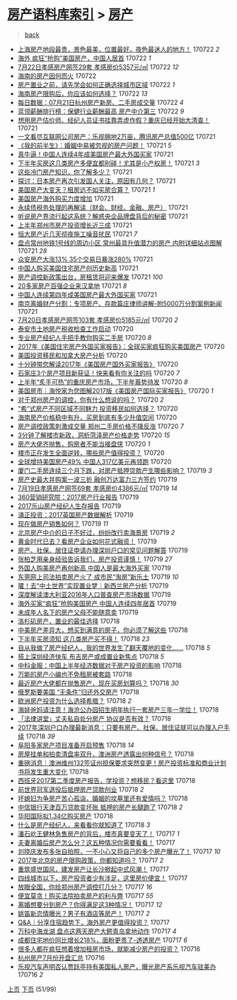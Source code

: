 [房产语料库索引](../../README.md)  > [房产](房产.md)
====
> [back](../README.md)

- [上海房产地段最贵，景色最美，位置最好，夜色最迷人的地方！](http://jkwz.applinzi.com/ittc/6993264970765435920.html#%E4%B8%8A%E6%B5%B7%E6%88%BF%E4%BA%A7%E5%9C%B0%E6%AE%B5%E6%9C%80%E8%B4%B5%EF%BC%8C%E6%99%AF%E8%89%B2%E6%9C%80%E7%BE%8E%EF%BC%8C%E4%BD%8D%E7%BD%AE%E6%9C%80%E5%A5%BD%EF%BC%8C%E5%A4%9C%E8%89%B2%E6%9C%80%E8%BF%B7%E4%BA%BA%E7%9A%84%E5%9C%B0%E6%96%B9%EF%BC%81) 170722 *2* 
- [海外 疯狂“抢购”美国房产，中国人居首](http://jkwz.applinzi.com/ittc/6993253953574536208.html#%E6%B5%B7%E5%A4%96+%E7%96%AF%E7%8B%82%E2%80%9C%E6%8A%A2%E8%B4%AD%E2%80%9D%E7%BE%8E%E5%9B%BD%E6%88%BF%E4%BA%A7%EF%BC%8C%E4%B8%AD%E5%9B%BD%E4%BA%BA%E5%B1%85%E9%A6%96) 170722 *1* 
- [7月22日孝感房产网签29套 孝感房价5357元/㎡](http://jkwz.applinzi.com/ittc/6993210142571906064.html#7%E6%9C%8822%E6%97%A5%E5%AD%9D%E6%84%9F%E6%88%BF%E4%BA%A7%E7%BD%91%E7%AD%BE29%E5%A5%97+%E5%AD%9D%E6%84%9F%E6%88%BF%E4%BB%B75357%E5%85%83%2F%E3%8E%A1) 170722 *12* 
- [海南的房产因何而火](http://jkwz.applinzi.com/ittc/6993181271688479760.html#%E6%B5%B7%E5%8D%97%E7%9A%84%E6%88%BF%E4%BA%A7%E5%9B%A0%E4%BD%95%E8%80%8C%E7%81%AB) 170722  
- [房产置业之前，请先学会如何正确选择城市区域](http://jkwz.applinzi.com/ittc/6993155780743005201.html#%E6%88%BF%E4%BA%A7%E7%BD%AE%E4%B8%9A%E4%B9%8B%E5%89%8D%EF%BC%8C%E8%AF%B7%E5%85%88%E5%AD%A6%E4%BC%9A%E5%A6%82%E4%BD%95%E6%AD%A3%E7%A1%AE%E9%80%89%E6%8B%A9%E5%9F%8E%E5%B8%82%E5%8C%BA%E5%9F%9F) 170722 *1* 
- [海南房产限购后，你应该如何选择？](http://jkwz.applinzi.com/ittc/6993132944733242385.html#%E6%B5%B7%E5%8D%97%E6%88%BF%E4%BA%A7%E9%99%90%E8%B4%AD%E5%90%8E%EF%BC%8C%E4%BD%A0%E5%BA%94%E8%AF%A5%E5%A6%82%E4%BD%95%E9%80%89%E6%8B%A9%EF%BC%9F) 170722 *13* 
- [每日数据：07月21日杭州房产新房、二手房成交量](http://jkwz.applinzi.com/ittc/6993116450355938320.html#%E6%AF%8F%E6%97%A5%E6%95%B0%E6%8D%AE%EF%BC%9A07%E6%9C%8821%E6%97%A5%E6%9D%AD%E5%B7%9E%E6%88%BF%E4%BA%A7%E6%96%B0%E6%88%BF%E3%80%81%E4%BA%8C%E6%89%8B%E6%88%BF%E6%88%90%E4%BA%A4%E9%87%8F) 170722 *4* 
- [蓝领薪酬排行榜：保健行业薪酬最高 房产中介第三](http://jkwz.applinzi.com/ittc/6993040620325962769.html#%E8%93%9D%E9%A2%86%E8%96%AA%E9%85%AC%E6%8E%92%E8%A1%8C%E6%A6%9C%EF%BC%9A%E4%BF%9D%E5%81%A5%E8%A1%8C%E4%B8%9A%E8%96%AA%E9%85%AC%E6%9C%80%E9%AB%98+%E6%88%BF%E4%BA%A7%E4%B8%AD%E4%BB%8B%E7%AC%AC%E4%B8%89) 170722 *9* 
- [想用房产估价师、经纪人员证书挂靠弄虚作假？重庆已经开始大清查！](http://jkwz.applinzi.com/ittc/6992859765049656336.html#%E6%83%B3%E7%94%A8%E6%88%BF%E4%BA%A7%E4%BC%B0%E4%BB%B7%E5%B8%88%E3%80%81%E7%BB%8F%E7%BA%AA%E4%BA%BA%E5%91%98%E8%AF%81%E4%B9%A6%E6%8C%82%E9%9D%A0%E5%BC%84%E8%99%9A%E4%BD%9C%E5%81%87%EF%BC%9F%E9%87%8D%E5%BA%86%E5%B7%B2%E7%BB%8F%E5%BC%80%E5%A7%8B%E5%A4%A7%E6%B8%85%E6%9F%A5%EF%BC%81) 170721  
- [一文看尽互联网公司房产：乐视拥地2万亩，腾讯房产总值500亿](http://jkwz.applinzi.com/ittc/6992850875243299857.html#%E4%B8%80%E6%96%87%E7%9C%8B%E5%B0%BD%E4%BA%92%E8%81%94%E7%BD%91%E5%85%AC%E5%8F%B8%E6%88%BF%E4%BA%A7%EF%BC%9A%E4%B9%90%E8%A7%86%E6%8B%A5%E5%9C%B02%E4%B8%87%E4%BA%A9%EF%BC%8C%E8%85%BE%E8%AE%AF%E6%88%BF%E4%BA%A7%E6%80%BB%E5%80%BC500%E4%BA%BF) 170721  
- [《我的前半生》：婚姻中易被忽视的房产问题！](http://jkwz.applinzi.com/ittc/6992836337680778257.html#%E3%80%8A%E6%88%91%E7%9A%84%E5%89%8D%E5%8D%8A%E7%94%9F%E3%80%8B%EF%BC%9A%E5%A9%9A%E5%A7%BB%E4%B8%AD%E6%98%93%E8%A2%AB%E5%BF%BD%E8%A7%86%E7%9A%84%E6%88%BF%E4%BA%A7%E9%97%AE%E9%A2%98%EF%BC%81) 170721 *5* 
- [真牛逼！中国人连续4年成美国房产最大外国买家](http://jkwz.applinzi.com/ittc/6992833985393460241.html#%E7%9C%9F%E7%89%9B%E9%80%BC%EF%BC%81%E4%B8%AD%E5%9B%BD%E4%BA%BA%E8%BF%9E%E7%BB%AD4%E5%B9%B4%E6%88%90%E7%BE%8E%E5%9B%BD%E6%88%BF%E4%BA%A7%E6%9C%80%E5%A4%A7%E5%A4%96%E5%9B%BD%E4%B9%B0%E5%AE%B6) 170721  
- [下半年买房这几类房产多便宜都别碰！尤其是小产权房！](http://jkwz.applinzi.com/ittc/6992825725298934800.html#%E4%B8%8B%E5%8D%8A%E5%B9%B4%E4%B9%B0%E6%88%BF%E8%BF%99%E5%87%A0%E7%B1%BB%E6%88%BF%E4%BA%A7%E5%A4%9A%E4%BE%BF%E5%AE%9C%E9%83%BD%E5%88%AB%E7%A2%B0%EF%BC%81%E5%B0%A4%E5%85%B6%E6%98%AF%E5%B0%8F%E4%BA%A7%E6%9D%83%E6%88%BF%EF%BC%81) 170721 *3* 
- [这些冷门房产知识，你了解多少？](http://jkwz.applinzi.com/ittc/6992822020839310353.html#%E8%BF%99%E4%BA%9B%E5%86%B7%E9%97%A8%E6%88%BF%E4%BA%A7%E7%9F%A5%E8%AF%86%EF%BC%8C%E4%BD%A0%E4%BA%86%E8%A7%A3%E5%A4%9A%E5%B0%91%EF%BC%9F) 170721  
- [探讨：日本房产再次引发国人关注，原因有几何？](http://jkwz.applinzi.com/ittc/6992819840694617104.html#%E6%8E%A2%E8%AE%A8%EF%BC%9A%E6%97%A5%E6%9C%AC%E6%88%BF%E4%BA%A7%E5%86%8D%E6%AC%A1%E5%BC%95%E5%8F%91%E5%9B%BD%E4%BA%BA%E5%85%B3%E6%B3%A8%EF%BC%8C%E5%8E%9F%E5%9B%A0%E6%9C%89%E5%87%A0%E4%BD%95%EF%BC%9F) 170721  
- [美国房产大变天？租房远不如买房合算？](http://jkwz.applinzi.com/ittc/6992815884379620368.html#%E7%BE%8E%E5%9B%BD%E6%88%BF%E4%BA%A7%E5%A4%A7%E5%8F%98%E5%A4%A9%EF%BC%9F%E7%A7%9F%E6%88%BF%E8%BF%9C%E4%B8%8D%E5%A6%82%E4%B9%B0%E6%88%BF%E5%90%88%E7%AE%97%EF%BC%9F) 170721 *1* 
- [美国房产海外购买力度增加](http://jkwz.applinzi.com/ittc/6992808421790057489.html#%E7%BE%8E%E5%9B%BD%E6%88%BF%E4%BA%A7%E6%B5%B7%E5%A4%96%E8%B4%AD%E4%B9%B0%E5%8A%9B%E5%BA%A6%E5%A2%9E%E5%8A%A0) 170721  
- [永续债税务处理的再解读（财会、财经、金融、房产）](http://jkwz.applinzi.com/ittc/6992804606474978320.html#%E6%B0%B8%E7%BB%AD%E5%80%BA%E7%A8%8E%E5%8A%A1%E5%A4%84%E7%90%86%E7%9A%84%E5%86%8D%E8%A7%A3%E8%AF%BB%EF%BC%88%E8%B4%A2%E4%BC%9A%E3%80%81%E8%B4%A2%E7%BB%8F%E3%80%81%E9%87%91%E8%9E%8D%E3%80%81%E6%88%BF%E4%BA%A7%EF%BC%89) 170721  
- [听说房产界流行起这系统？解惑央企品牌盘背后的秘密](http://jkwz.applinzi.com/ittc/6992798864418276369.html#%E5%90%AC%E8%AF%B4%E6%88%BF%E4%BA%A7%E7%95%8C%E6%B5%81%E8%A1%8C%E8%B5%B7%E8%BF%99%E7%B3%BB%E7%BB%9F%EF%BC%9F%E8%A7%A3%E6%83%91%E5%A4%AE%E4%BC%81%E5%93%81%E7%89%8C%E7%9B%98%E8%83%8C%E5%90%8E%E7%9A%84%E7%A7%98%E5%AF%86) 170721  
- [上半年郑州市房产投资增长近三成](http://jkwz.applinzi.com/ittc/6992782817057309713.html#%E4%B8%8A%E5%8D%8A%E5%B9%B4%E9%83%91%E5%B7%9E%E5%B8%82%E6%88%BF%E4%BA%A7%E6%8A%95%E8%B5%84%E5%A2%9E%E9%95%BF%E8%BF%91%E4%B8%89%E6%88%90) 170721  
- [恒大房产近几天彻夜施工噪音扰民](http://jkwz.applinzi.com/ittc/6992776911166899217.html#%E6%81%92%E5%A4%A7%E6%88%BF%E4%BA%A7%E8%BF%91%E5%87%A0%E5%A4%A9%E5%BD%BB%E5%A4%9C%E6%96%BD%E5%B7%A5%E5%99%AA%E9%9F%B3%E6%89%B0%E6%B0%91) 170721 *7* 
- [盘点常州地铁1号线的周边小区 常州最具升值潜力的房产 内附详细站点图解](http://jkwz.applinzi.com/ittc/6992771302119965713.html#%E7%9B%98%E7%82%B9%E5%B8%B8%E5%B7%9E%E5%9C%B0%E9%93%811%E5%8F%B7%E7%BA%BF%E7%9A%84%E5%91%A8%E8%BE%B9%E5%B0%8F%E5%8C%BA+%E5%B8%B8%E5%B7%9E%E6%9C%80%E5%85%B7%E5%8D%87%E5%80%BC%E6%BD%9C%E5%8A%9B%E7%9A%84%E6%88%BF%E4%BA%A7+%E5%86%85%E9%99%84%E8%AF%A6%E7%BB%86%E7%AB%99%E7%82%B9%E5%9B%BE%E8%A7%A3) 170721 *28* 
- [众安房产大涨13% 35个交易日暴涨280%](http://jkwz.applinzi.com/ittc/6992759630076576785.html#%E4%BC%97%E5%AE%89%E6%88%BF%E4%BA%A7%E5%A4%A7%E6%B6%A813%25+35%E4%B8%AA%E4%BA%A4%E6%98%93%E6%97%A5%E6%9A%B4%E6%B6%A8280%25) 170721  
- [中国人购买美国住宅房产创历史新高](http://jkwz.applinzi.com/ittc/6992691606107718672.html#%E4%B8%AD%E5%9B%BD%E4%BA%BA%E8%B4%AD%E4%B9%B0%E7%BE%8E%E5%9B%BD%E4%BD%8F%E5%AE%85%E6%88%BF%E4%BA%A7%E5%88%9B%E5%8E%86%E5%8F%B2%E6%96%B0%E9%AB%98) 170721  
- [房产调控新政策出台，房租赁将迎来爆发](http://jkwz.applinzi.com/ittc/6992668353280607248.html#%E6%88%BF%E4%BA%A7%E8%B0%83%E6%8E%A7%E6%96%B0%E6%94%BF%E7%AD%96%E5%87%BA%E5%8F%B0%EF%BC%8C%E6%88%BF%E7%A7%9F%E8%B5%81%E5%B0%86%E8%BF%8E%E6%9D%A5%E7%88%86%E5%8F%91) 170721 *100* 
- [20多家房产百强企业来汉拿地](http://jkwz.applinzi.com/ittc/6992657136705078288.html#20%E5%A4%9A%E5%AE%B6%E6%88%BF%E4%BA%A7%E7%99%BE%E5%BC%BA%E4%BC%81%E4%B8%9A%E6%9D%A5%E6%B1%89%E6%8B%BF%E5%9C%B0) 170721 *8* 
- [中国人连续第四年成美国房产最大外国买家](http://jkwz.applinzi.com/ittc/6992643810088453136.html#%E4%B8%AD%E5%9B%BD%E4%BA%BA%E8%BF%9E%E7%BB%AD%E7%AC%AC%E5%9B%9B%E5%B9%B4%E6%88%90%E7%BE%8E%E5%9B%BD%E6%88%BF%E4%BA%A7%E6%9C%80%E5%A4%A7%E5%A4%96%E5%9B%BD%E4%B9%B0%E5%AE%B6) 170721  
- [南京离婚财产分割：专项房产、存款篇庄律师讲解-附5000万分割案例新闻](http://jkwz.applinzi.com/ittc/6992640308897383440.html#%E5%8D%97%E4%BA%AC%E7%A6%BB%E5%A9%9A%E8%B4%A2%E4%BA%A7%E5%88%86%E5%89%B2%EF%BC%9A%E4%B8%93%E9%A1%B9%E6%88%BF%E4%BA%A7%E3%80%81%E5%AD%98%E6%AC%BE%E7%AF%87%E5%BA%84%E5%BE%8B%E5%B8%88%E8%AE%B2%E8%A7%A3-%E9%99%845000%E4%B8%87%E5%88%86%E5%89%B2%E6%A1%88%E4%BE%8B%E6%96%B0%E9%97%BB) 170721  
- [7月20日孝感房产网签103套 孝感房价5185元/㎡](http://jkwz.applinzi.com/ittc/6992441728186188816.html#7%E6%9C%8820%E6%97%A5%E5%AD%9D%E6%84%9F%E6%88%BF%E4%BA%A7%E7%BD%91%E7%AD%BE103%E5%A5%97+%E5%AD%9D%E6%84%9F%E6%88%BF%E4%BB%B75185%E5%85%83%2F%E3%8E%A1) 170720 *2* 
- [泰安市土地房产税收检查工作启动](http://jkwz.applinzi.com/ittc/6992436450732540945.html#%E6%B3%B0%E5%AE%89%E5%B8%82%E5%9C%9F%E5%9C%B0%E6%88%BF%E4%BA%A7%E7%A8%8E%E6%94%B6%E6%A3%80%E6%9F%A5%E5%B7%A5%E4%BD%9C%E5%90%AF%E5%8A%A8) 170720  
- [专业房产经纪人手把手教你购买二手房](http://jkwz.applinzi.com/ittc/6992417961707832337.html#%E4%B8%93%E4%B8%9A%E6%88%BF%E4%BA%A7%E7%BB%8F%E7%BA%AA%E4%BA%BA%E6%89%8B%E6%8A%8A%E6%89%8B%E6%95%99%E4%BD%A0%E8%B4%AD%E4%B9%B0%E4%BA%8C%E6%89%8B%E6%88%BF) 170720 *8* 
- [2017年《美国住宅房产外国买家报告》：全球买家疯狂购买美国房产](http://jkwz.applinzi.com/ittc/6992404229426512913.html#2017%E5%B9%B4%E3%80%8A%E7%BE%8E%E5%9B%BD%E4%BD%8F%E5%AE%85%E6%88%BF%E4%BA%A7%E5%A4%96%E5%9B%BD%E4%B9%B0%E5%AE%B6%E6%8A%A5%E5%91%8A%E3%80%8B%EF%BC%9A%E5%85%A8%E7%90%83%E4%B9%B0%E5%AE%B6%E7%96%AF%E7%8B%82%E8%B4%AD%E4%B9%B0%E7%BE%8E%E5%9B%BD%E6%88%BF%E4%BA%A7) 170720  
- [美国投资移民和加拿大房产分析](http://jkwz.applinzi.com/ittc/6992399349093762064.html#%E7%BE%8E%E5%9B%BD%E6%8A%95%E8%B5%84%E7%A7%BB%E6%B0%91%E5%92%8C%E5%8A%A0%E6%8B%BF%E5%A4%A7%E6%88%BF%E4%BA%A7%E5%88%86%E6%9E%90) 170720  
- [十分钟带您解读2017年《美国房产国外买家报告》](http://jkwz.applinzi.com/ittc/6992396452138320912.html#%E5%8D%81%E5%88%86%E9%92%9F%E5%B8%A6%E6%82%A8%E8%A7%A3%E8%AF%BB2017%E5%B9%B4%E3%80%8A%E7%BE%8E%E5%9B%BD%E6%88%BF%E4%BA%A7%E5%9B%BD%E5%A4%96%E4%B9%B0%E5%AE%B6%E6%8A%A5%E5%91%8A%E3%80%8B) 170720  
- [石家庄3个房产项目新获证！快来看有你关注的吗](http://jkwz.applinzi.com/ittc/6992385536848036881.html#%E7%9F%B3%E5%AE%B6%E5%BA%843%E4%B8%AA%E6%88%BF%E4%BA%A7%E9%A1%B9%E7%9B%AE%E6%96%B0%E8%8E%B7%E8%AF%81%EF%BC%81%E5%BF%AB%E6%9D%A5%E7%9C%8B%E6%9C%89%E4%BD%A0%E5%85%B3%E6%B3%A8%E7%9A%84%E5%90%97) 170720 *7* 
- [上半年“炙手可热”的重庆房产市场，下半年蓄势待发](http://jkwz.applinzi.com/ittc/6992375458350760976.html#%E4%B8%8A%E5%8D%8A%E5%B9%B4%E2%80%9C%E7%82%99%E6%89%8B%E5%8F%AF%E7%83%AD%E2%80%9D%E7%9A%84%E9%87%8D%E5%BA%86%E6%88%BF%E4%BA%A7%E5%B8%82%E5%9C%BA%EF%BC%8C%E4%B8%8B%E5%8D%8A%E5%B9%B4%E8%93%84%E5%8A%BF%E5%BE%85%E5%8F%91) 170720 *8* 
- [美国房市｜海悦家为您图解2017版《美国房产国际买家报告》](http://jkwz.applinzi.com/ittc/6992373438608835600.html#%E7%BE%8E%E5%9B%BD%E6%88%BF%E5%B8%82%EF%BD%9C%E6%B5%B7%E6%82%A6%E5%AE%B6%E4%B8%BA%E6%82%A8%E5%9B%BE%E8%A7%A32017%E7%89%88%E3%80%8A%E7%BE%8E%E5%9B%BD%E6%88%BF%E4%BA%A7%E5%9B%BD%E9%99%85%E4%B9%B0%E5%AE%B6%E6%8A%A5%E5%91%8A%E3%80%8B) 170720 *1* 
- [对于郑州房产的调控，你有什么想说的吗？](http://jkwz.applinzi.com/ittc/6992337407956222993.html#%E5%AF%B9%E4%BA%8E%E9%83%91%E5%B7%9E%E6%88%BF%E4%BA%A7%E7%9A%84%E8%B0%83%E6%8E%A7%EF%BC%8C%E4%BD%A0%E6%9C%89%E4%BB%80%E4%B9%88%E6%83%B3%E8%AF%B4%E7%9A%84%E5%90%97%EF%BC%9F) 170720 *2* 
- [“希”式房产不同区域不同魅力 投资移民如何选择？](http://jkwz.applinzi.com/ittc/6992324589278200848.html#%E2%80%9C%E5%B8%8C%E2%80%9D%E5%BC%8F%E6%88%BF%E4%BA%A7%E4%B8%8D%E5%90%8C%E5%8C%BA%E5%9F%9F%E4%B8%8D%E5%90%8C%E9%AD%85%E5%8A%9B+%E6%8A%95%E8%B5%84%E7%A7%BB%E6%B0%91%E5%A6%82%E4%BD%95%E9%80%89%E6%8B%A9%EF%BC%9F) 170720  
- [海南房产价格稳中有升，买房到底有多少升值空间](http://jkwz.applinzi.com/ittc/6992322708065747984.html#%E6%B5%B7%E5%8D%97%E6%88%BF%E4%BA%A7%E4%BB%B7%E6%A0%BC%E7%A8%B3%E4%B8%AD%E6%9C%89%E5%8D%87%EF%BC%8C%E4%B9%B0%E6%88%BF%E5%88%B0%E5%BA%95%E6%9C%89%E5%A4%9A%E5%B0%91%E5%8D%87%E5%80%BC%E7%A9%BA%E9%97%B4) 170720  
- [房产调控政策刺激成交量 郑州二手房价格不降反涨](http://jkwz.applinzi.com/ittc/6992314149588435985.html#%E6%88%BF%E4%BA%A7%E8%B0%83%E6%8E%A7%E6%94%BF%E7%AD%96%E5%88%BA%E6%BF%80%E6%88%90%E4%BA%A4%E9%87%8F+%E9%83%91%E5%B7%9E%E4%BA%8C%E6%89%8B%E6%88%BF%E4%BB%B7%E6%A0%BC%E4%B8%8D%E9%99%8D%E5%8F%8D%E6%B6%A8) 170720 *7* 
- [3分钟了解楼市新政，洞析菏泽房产价格走势](http://jkwz.applinzi.com/ittc/6992313781907358737.html#3%E5%88%86%E9%92%9F%E4%BA%86%E8%A7%A3%E6%A5%BC%E5%B8%82%E6%96%B0%E6%94%BF%EF%BC%8C%E6%B4%9E%E6%9E%90%E8%8F%8F%E6%B3%BD%E6%88%BF%E4%BA%A7%E4%BB%B7%E6%A0%BC%E8%B5%B0%E5%8A%BF) 170720 *15* 
- [房产大佬齐抛售，购房者不能当接盘侠](http://jkwz.applinzi.com/ittc/6992285246090118161.html#%E6%88%BF%E4%BA%A7%E5%A4%A7%E4%BD%AC%E9%BD%90%E6%8A%9B%E5%94%AE%EF%BC%8C%E8%B4%AD%E6%88%BF%E8%80%85%E4%B8%8D%E8%83%BD%E5%BD%93%E6%8E%A5%E7%9B%98%E4%BE%A0) 170720 *1* 
- [楼市正在发生全面逆转，哪些房产值得投资？](http://jkwz.applinzi.com/ittc/6992020038515950609.html#%E6%A5%BC%E5%B8%82%E6%AD%A3%E5%9C%A8%E5%8F%91%E7%94%9F%E5%85%A8%E9%9D%A2%E9%80%86%E8%BD%AC%EF%BC%8C%E5%93%AA%E4%BA%9B%E6%88%BF%E4%BA%A7%E5%80%BC%E5%BE%97%E6%8A%95%E8%B5%84%EF%BC%9F) 170720  
- [全球增持美国房产49% 中国人317亿美元再领跑](http://jkwz.applinzi.com/ittc/6992166790808208400.html#%E5%85%A8%E7%90%83%E5%A2%9E%E6%8C%81%E7%BE%8E%E5%9B%BD%E6%88%BF%E4%BA%A749%25+%E4%B8%AD%E5%9B%BD%E4%BA%BA317%E4%BA%BF%E7%BE%8E%E5%85%83%E5%86%8D%E9%A2%86%E8%B7%91) 170720  
- [厦门二手房连续三个月下跌，对房产抵押贷款产生哪些影响？](http://jkwz.applinzi.com/ittc/6992152374318466065.html#%E5%8E%A6%E9%97%A8%E4%BA%8C%E6%89%8B%E6%88%BF%E8%BF%9E%E7%BB%AD%E4%B8%89%E4%B8%AA%E6%9C%88%E4%B8%8B%E8%B7%8C%EF%BC%8C%E5%AF%B9%E6%88%BF%E4%BA%A7%E6%8A%B5%E6%8A%BC%E8%B4%B7%E6%AC%BE%E4%BA%A7%E7%94%9F%E5%93%AA%E4%BA%9B%E5%BD%B1%E5%93%8D%EF%BC%9F) 170719 *3* 
- [房产史最大并购案一波三折 融创万达富力三方签约](http://jkwz.applinzi.com/ittc/6992083574399173649.html#%E6%88%BF%E4%BA%A7%E5%8F%B2%E6%9C%80%E5%A4%A7%E5%B9%B6%E8%B4%AD%E6%A1%88%E4%B8%80%E6%B3%A2%E4%B8%89%E6%8A%98+%E8%9E%8D%E5%88%9B%E4%B8%87%E8%BE%BE%E5%AF%8C%E5%8A%9B%E4%B8%89%E6%96%B9%E7%AD%BE%E7%BA%A6) 170719  
- [7月19日孝感房产网签69套 孝感房价4386元/㎡](http://jkwz.applinzi.com/ittc/6992068345250448401.html#7%E6%9C%8819%E6%97%A5%E5%AD%9D%E6%84%9F%E6%88%BF%E4%BA%A7%E7%BD%91%E7%AD%BE69%E5%A5%97+%E5%AD%9D%E6%84%9F%E6%88%BF%E4%BB%B74386%E5%85%83%2F%E3%8E%A1) 170719 *14* 
- [360营销研究院：2017房产行业报告](http://jkwz.applinzi.com/ittc/6992067709624648720.html#360%E8%90%A5%E9%94%80%E7%A0%94%E7%A9%B6%E9%99%A2%EF%BC%9A2017%E6%88%BF%E4%BA%A7%E8%A1%8C%E4%B8%9A%E6%8A%A5%E5%91%8A) 170719  
- [2017乐山房产经纪人生存报告](http://jkwz.applinzi.com/ittc/6992066619357266960.html#2017%E4%B9%90%E5%B1%B1%E6%88%BF%E4%BA%A7%E7%BB%8F%E7%BA%AA%E4%BA%BA%E7%94%9F%E5%AD%98%E6%8A%A5%E5%91%8A) 170719  
- [涌正投资：2017英国房产数据解析](http://jkwz.applinzi.com/ittc/6992054625266828305.html#%E6%B6%8C%E6%AD%A3%E6%8A%95%E8%B5%84%EF%BC%9A2017%E8%8B%B1%E5%9B%BD%E6%88%BF%E4%BA%A7%E6%95%B0%E6%8D%AE%E8%A7%A3%E6%9E%90) 170719  
- [现在做房产销售如何？](http://jkwz.applinzi.com/ittc/6992031271789003792.html#%E7%8E%B0%E5%9C%A8%E5%81%9A%E6%88%BF%E4%BA%A7%E9%94%80%E5%94%AE%E5%A6%82%E4%BD%95%EF%BC%9F) 170719 *11* 
- [北京房产中介的日子不好过，纷纷改行卖海景房](http://jkwz.applinzi.com/ittc/6992024614132515856.html#%E5%8C%97%E4%BA%AC%E6%88%BF%E4%BA%A7%E4%B8%AD%E4%BB%8B%E7%9A%84%E6%97%A5%E5%AD%90%E4%B8%8D%E5%A5%BD%E8%BF%87%EF%BC%8C%E7%BA%B7%E7%BA%B7%E6%94%B9%E8%A1%8C%E5%8D%96%E6%B5%B7%E6%99%AF%E6%88%BF) 170719 *2* 
- [黄金时代已去？看房产企业如何花式融资！](http://jkwz.applinzi.com/ittc/6992017757540189200.html#%E9%BB%84%E9%87%91%E6%97%B6%E4%BB%A3%E5%B7%B2%E5%8E%BB%EF%BC%9F%E7%9C%8B%E6%88%BF%E4%BA%A7%E4%BC%81%E4%B8%9A%E5%A6%82%E4%BD%95%E8%8A%B1%E5%BC%8F%E8%9E%8D%E8%B5%84%EF%BC%81) 170719  
- [房产、社保、居住证申请办理深圳户口的常见问题解答](http://jkwz.applinzi.com/ittc/6991980261498422288.html#%E6%88%BF%E4%BA%A7%E3%80%81%E7%A4%BE%E4%BF%9D%E3%80%81%E5%B1%85%E4%BD%8F%E8%AF%81%E7%94%B3%E8%AF%B7%E5%8A%9E%E7%90%86%E6%B7%B1%E5%9C%B3%E6%88%B7%E5%8F%A3%E7%9A%84%E5%B8%B8%E8%A7%81%E9%97%AE%E9%A2%98%E8%A7%A3%E7%AD%94) 170719  
- [张柏芝用亲身经验告诉我们，房产投资谨慎！](http://jkwz.applinzi.com/ittc/6991975837740827665.html#%E5%BC%A0%E6%9F%8F%E8%8A%9D%E7%94%A8%E4%BA%B2%E8%BA%AB%E7%BB%8F%E9%AA%8C%E5%91%8A%E8%AF%89%E6%88%91%E4%BB%AC%EF%BC%8C%E6%88%BF%E4%BA%A7%E6%8A%95%E8%B5%84%E8%B0%A8%E6%85%8E%EF%BC%81) 170719 *27* 
- [外国人购美房产再创新高 中国人是最大海外买家](http://jkwz.applinzi.com/ittc/6991954981392221201.html#%E5%A4%96%E5%9B%BD%E4%BA%BA%E8%B4%AD%E7%BE%8E%E6%88%BF%E4%BA%A7%E5%86%8D%E5%88%9B%E6%96%B0%E9%AB%98+%E4%B8%AD%E5%9B%BD%E4%BA%BA%E6%98%AF%E6%9C%80%E5%A4%A7%E6%B5%B7%E5%A4%96%E4%B9%B0%E5%AE%B6) 170719  
- [东莞网上司法拍卖房产火了 成市民“淘房”新乐土](http://jkwz.applinzi.com/ittc/6991952718087062544.html#%E4%B8%9C%E8%8E%9E%E7%BD%91%E4%B8%8A%E5%8F%B8%E6%B3%95%E6%8B%8D%E5%8D%96%E6%88%BF%E4%BA%A7%E7%81%AB%E4%BA%86+%E6%88%90%E5%B8%82%E6%B0%91%E2%80%9C%E6%B7%98%E6%88%BF%E2%80%9D%E6%96%B0%E4%B9%90%E5%9C%9F) 170719 *10* 
- [嚯！去“中土世界”实现置业梦｜新西兰房产分析](http://jkwz.applinzi.com/ittc/6991947956323091472.html#%E5%9A%AF%EF%BC%81%E5%8E%BB%E2%80%9C%E4%B8%AD%E5%9C%9F%E4%B8%96%E7%95%8C%E2%80%9D%E5%AE%9E%E7%8E%B0%E7%BD%AE%E4%B8%9A%E6%A2%A6%EF%BD%9C%E6%96%B0%E8%A5%BF%E5%85%B0%E6%88%BF%E4%BA%A7%E5%88%86%E6%9E%90) 170719  
- [深度解读澳大利亚2016年人口普查房产市场数据](http://jkwz.applinzi.com/ittc/6991636120667161616.html#%E6%B7%B1%E5%BA%A6%E8%A7%A3%E8%AF%BB%E6%BE%B3%E5%A4%A7%E5%88%A9%E4%BA%9A2016%E5%B9%B4%E4%BA%BA%E5%8F%A3%E6%99%AE%E6%9F%A5%E6%88%BF%E4%BA%A7%E5%B8%82%E5%9C%BA%E6%95%B0%E6%8D%AE) 170719  
- [海外买家“疯狂”抢购美国房产 中国人连续四年居首](http://jkwz.applinzi.com/ittc/6991938445503890448.html#%E6%B5%B7%E5%A4%96%E4%B9%B0%E5%AE%B6%E2%80%9C%E7%96%AF%E7%8B%82%E2%80%9D%E6%8A%A2%E8%B4%AD%E7%BE%8E%E5%9B%BD%E6%88%BF%E4%BA%A7+%E4%B8%AD%E5%9B%BD%E4%BA%BA%E8%BF%9E%E7%BB%AD%E5%9B%9B%E5%B9%B4%E5%B1%85%E9%A6%96) 170719  
- [未成年人名下的房产父母不能随意卖](http://jkwz.applinzi.com/ittc/6991904591846048784.html#%E6%9C%AA%E6%88%90%E5%B9%B4%E4%BA%BA%E5%90%8D%E4%B8%8B%E7%9A%84%E6%88%BF%E4%BA%A7%E7%88%B6%E6%AF%8D%E4%B8%8D%E8%83%BD%E9%9A%8F%E6%84%8F%E5%8D%96) 170719  
- [洛杉矶房产，置业的最佳选择](http://jkwz.applinzi.com/ittc/6990551325409281041.html#%E6%B4%9B%E6%9D%89%E7%9F%B6%E6%88%BF%E4%BA%A7%EF%BC%8C%E7%BD%AE%E4%B8%9A%E7%9A%84%E6%9C%80%E4%BD%B3%E9%80%89%E6%8B%A9) 170718  
- [中美房产差异大，想买到满意的房子，你必须了解这些](http://jkwz.applinzi.com/ittc/6991759715854713873.html#%E4%B8%AD%E7%BE%8E%E6%88%BF%E4%BA%A7%E5%B7%AE%E5%BC%82%E5%A4%A7%EF%BC%8C%E6%83%B3%E4%B9%B0%E5%88%B0%E6%BB%A1%E6%84%8F%E7%9A%84%E6%88%BF%E5%AD%90%EF%BC%8C%E4%BD%A0%E5%BF%85%E9%A1%BB%E4%BA%86%E8%A7%A3%E8%BF%99%E4%BA%9B) 170718  
- [下半年买房须知 这几类房产买不得！](http://jkwz.applinzi.com/ittc/6991750124769117200.html#%E4%B8%8B%E5%8D%8A%E5%B9%B4%E4%B9%B0%E6%88%BF%E9%A1%BB%E7%9F%A5+%E8%BF%99%E5%87%A0%E7%B1%BB%E6%88%BF%E4%BA%A7%E4%B9%B0%E4%B8%8D%E5%BE%97%EF%BC%81) 170718 *23* 
- [自从我做了房产经纪人，我的世界发生了翻天覆地的变化……](http://jkwz.applinzi.com/ittc/6991707178841670672.html#%E8%87%AA%E4%BB%8E%E6%88%91%E5%81%9A%E4%BA%86%E6%88%BF%E4%BA%A7%E7%BB%8F%E7%BA%AA%E4%BA%BA%EF%BC%8C%E6%88%91%E7%9A%84%E4%B8%96%E7%95%8C%E5%8F%91%E7%94%9F%E4%BA%86%E7%BF%BB%E5%A4%A9%E8%A6%86%E5%9C%B0%E7%9A%84%E5%8F%98%E5%8C%96%E2%80%A6%E2%80%A6) 170718 *5* 
- [搭上深圳经济快车 布吉房产或成置业新焦点](http://jkwz.applinzi.com/ittc/6991706877036332049.html#%E6%90%AD%E4%B8%8A%E6%B7%B1%E5%9C%B3%E7%BB%8F%E6%B5%8E%E5%BF%AB%E8%BD%A6+%E5%B8%83%E5%90%89%E6%88%BF%E4%BA%A7%E6%88%96%E6%88%90%E7%BD%AE%E4%B8%9A%E6%96%B0%E7%84%A6%E7%82%B9) 170718 *5* 
- [中科金服：中国上半年经济数据对于房产投资的影响](http://jkwz.applinzi.com/ittc/6991699160083203089.html#%E4%B8%AD%E7%A7%91%E9%87%91%E6%9C%8D%EF%BC%9A%E4%B8%AD%E5%9B%BD%E4%B8%8A%E5%8D%8A%E5%B9%B4%E7%BB%8F%E6%B5%8E%E6%95%B0%E6%8D%AE%E5%AF%B9%E4%BA%8E%E6%88%BF%E4%BA%A7%E6%8A%95%E8%B5%84%E7%9A%84%E5%BD%B1%E5%93%8D) 170718  
- [万能的房产小编也不免租房被套路](http://jkwz.applinzi.com/ittc/6991670934350856977.html#%E4%B8%87%E8%83%BD%E7%9A%84%E6%88%BF%E4%BA%A7%E5%B0%8F%E7%BC%96%E4%B9%9F%E4%B8%8D%E5%85%8D%E7%A7%9F%E6%88%BF%E8%A2%AB%E5%A5%97%E8%B7%AF) 170718  
- [最近房产大佬都在抛售房产，现在买房划算吗？](http://jkwz.applinzi.com/ittc/6991654118018778129.html#%E6%9C%80%E8%BF%91%E6%88%BF%E4%BA%A7%E5%A4%A7%E4%BD%AC%E9%83%BD%E5%9C%A8%E6%8A%9B%E5%94%AE%E6%88%BF%E4%BA%A7%EF%BC%8C%E7%8E%B0%E5%9C%A8%E4%B9%B0%E6%88%BF%E5%88%92%E7%AE%97%E5%90%97%EF%BC%9F) 170718 *30* 
- [俄罗斯要美国 “无条件”归还外交房产](http://jkwz.applinzi.com/ittc/6991646766427276305.html#%E4%BF%84%E7%BD%97%E6%96%AF%E8%A6%81%E7%BE%8E%E5%9B%BD+%E2%80%9C%E6%97%A0%E6%9D%A1%E4%BB%B6%E2%80%9D%E5%BD%92%E8%BF%98%E5%A4%96%E4%BA%A4%E6%88%BF%E4%BA%A7) 170718  
- [欧洲房产投资为什么选择希腊？](http://jkwz.applinzi.com/ittc/6991632582339724305.html#%E6%AC%A7%E6%B4%B2%E6%88%BF%E4%BA%A7%E6%8A%95%E8%B5%84%E4%B8%BA%E4%BB%80%E4%B9%88%E9%80%89%E6%8B%A9%E5%B8%8C%E8%85%8A%EF%BC%9F) 170718 *2* 
- [海娃爸妈请注意！海沧公办园招生明年执行一套房产三年一学位！](http://jkwz.applinzi.com/ittc/6991620359559054352.html#%E6%B5%B7%E5%A8%83%E7%88%B8%E5%A6%88%E8%AF%B7%E6%B3%A8%E6%84%8F%EF%BC%81%E6%B5%B7%E6%B2%A7%E5%85%AC%E5%8A%9E%E5%9B%AD%E6%8B%9B%E7%94%9F%E6%98%8E%E5%B9%B4%E6%89%A7%E8%A1%8C%E4%B8%80%E5%A5%97%E6%88%BF%E4%BA%A7%E4%B8%89%E5%B9%B4%E4%B8%80%E5%AD%A6%E4%BD%8D%EF%BC%81) 170718  
- [「法律讲堂」丈夫私自处分房产 协议是否有效？](http://jkwz.applinzi.com/ittc/6991609011391431696.html#%E3%80%8C%E6%B3%95%E5%BE%8B%E8%AE%B2%E5%A0%82%E3%80%8D%E4%B8%88%E5%A4%AB%E7%A7%81%E8%87%AA%E5%A4%84%E5%88%86%E6%88%BF%E4%BA%A7+%E5%8D%8F%E8%AE%AE%E6%98%AF%E5%90%A6%E6%9C%89%E6%95%88%EF%BC%9F) 170718  
- [2017年深圳户口办理最新消息：只要有房产、社保、居住证就可以办理入户手续](http://jkwz.applinzi.com/ittc/6991605895124222992.html#2017%E5%B9%B4%E6%B7%B1%E5%9C%B3%E6%88%B7%E5%8F%A3%E5%8A%9E%E7%90%86%E6%9C%80%E6%96%B0%E6%B6%88%E6%81%AF%EF%BC%9A%E5%8F%AA%E8%A6%81%E6%9C%89%E6%88%BF%E4%BA%A7%E3%80%81%E7%A4%BE%E4%BF%9D%E3%80%81%E5%B1%85%E4%BD%8F%E8%AF%81%E5%B0%B1%E5%8F%AF%E4%BB%A5%E5%8A%9E%E7%90%86%E5%85%A5%E6%88%B7%E6%89%8B%E7%BB%AD) 170718 *39* 
- [阜阳多家房产项目准备开启预售](http://jkwz.applinzi.com/ittc/6991604064532825104.html#%E9%98%9C%E9%98%B3%E5%A4%9A%E5%AE%B6%E6%88%BF%E4%BA%A7%E9%A1%B9%E7%9B%AE%E5%87%86%E5%A4%87%E5%BC%80%E5%90%AF%E9%A2%84%E5%94%AE) 170718 *14* 
- [房屋挂单和拍卖清盘率双升，澳洲房产透露出何种信号？](http://jkwz.applinzi.com/ittc/6991603326696031248.html#%E6%88%BF%E5%B1%8B%E6%8C%82%E5%8D%95%E5%92%8C%E6%8B%8D%E5%8D%96%E6%B8%85%E7%9B%98%E7%8E%87%E5%8F%8C%E5%8D%87%EF%BC%8C%E6%BE%B3%E6%B4%B2%E6%88%BF%E4%BA%A7%E9%80%8F%E9%9C%B2%E5%87%BA%E4%BD%95%E7%A7%8D%E4%BF%A1%E5%8F%B7%EF%BC%9F) 170718  
- [重磅消息｜澳洲维州132签证州担保要求突然变更！房产投资标准和商业计划书将发生重大变化](http://jkwz.applinzi.com/ittc/6991589137323656209.html#%E9%87%8D%E7%A3%85%E6%B6%88%E6%81%AF%EF%BD%9C%E6%BE%B3%E6%B4%B2%E7%BB%B4%E5%B7%9E132%E7%AD%BE%E8%AF%81%E5%B7%9E%E6%8B%85%E4%BF%9D%E8%A6%81%E6%B1%82%E7%AA%81%E7%84%B6%E5%8F%98%E6%9B%B4%EF%BC%81%E6%88%BF%E4%BA%A7%E6%8A%95%E8%B5%84%E6%A0%87%E5%87%86%E5%92%8C%E5%95%86%E4%B8%9A%E8%AE%A1%E5%88%92%E4%B9%A6%E5%B0%86%E5%8F%91%E7%94%9F%E9%87%8D%E5%A4%A7%E5%8F%98%E5%8C%96) 170718  
- [西班牙2017第二季度房产报告，学投资？想移民？看这里](http://jkwz.applinzi.com/ittc/6991586927760114705.html#%E8%A5%BF%E7%8F%AD%E7%89%992017%E7%AC%AC%E4%BA%8C%E5%AD%A3%E5%BA%A6%E6%88%BF%E4%BA%A7%E6%8A%A5%E5%91%8A%EF%BC%8C%E5%AD%A6%E6%8A%95%E8%B5%84%EF%BC%9F%E6%83%B3%E7%A7%BB%E6%B0%91%EF%BC%9F%E7%9C%8B%E8%BF%99%E9%87%8C) 170718  
- [前世界冠军退役后抵押房产贷款创业](http://jkwz.applinzi.com/ittc/6991580391692305425.html#%E5%89%8D%E4%B8%96%E7%95%8C%E5%86%A0%E5%86%9B%E9%80%80%E5%BD%B9%E5%90%8E%E6%8A%B5%E6%8A%BC%E6%88%BF%E4%BA%A7%E8%B4%B7%E6%AC%BE%E5%88%9B%E4%B8%9A) 170718 *2* 
- [坏媳妇为争房产苦心孤诣，婚姻的坟墓里还有爱情吗？](http://jkwz.applinzi.com/ittc/6991445800113406993.html#%E5%9D%8F%E5%AA%B3%E5%A6%87%E4%B8%BA%E4%BA%89%E6%88%BF%E4%BA%A7%E8%8B%A6%E5%BF%83%E5%AD%A4%E8%AF%A3%EF%BC%8C%E5%A9%9A%E5%A7%BB%E7%9A%84%E5%9D%9F%E5%A2%93%E9%87%8C%E8%BF%98%E6%9C%89%E7%88%B1%E6%83%85%E5%90%97%EF%BC%9F) 170718  
- [中信银行天津百万贷款变坏账 抵押的房产长腿跑了](http://jkwz.applinzi.com/ittc/6991535966098293777.html#%E4%B8%AD%E4%BF%A1%E9%93%B6%E8%A1%8C%E5%A4%A9%E6%B4%A5%E7%99%BE%E4%B8%87%E8%B4%B7%E6%AC%BE%E5%8F%98%E5%9D%8F%E8%B4%A6+%E6%8A%B5%E6%8A%BC%E7%9A%84%E6%88%BF%E4%BA%A7%E9%95%BF%E8%85%BF%E8%B7%91%E4%BA%86) 170718 *2* 
- [华阳国际拟1.34亿购买房产](http://jkwz.applinzi.com/ittc/6991462166325363729.html#%E5%8D%8E%E9%98%B3%E5%9B%BD%E9%99%85%E6%8B%9F1.34%E4%BA%BF%E8%B4%AD%E4%B9%B0%E6%88%BF%E4%BA%A7) 170718  
- [什么是房产经纪人，来看看你就知道了](http://jkwz.applinzi.com/ittc/6991422827839095824.html#%E4%BB%80%E4%B9%88%E6%98%AF%E6%88%BF%E4%BA%A7%E7%BB%8F%E7%BA%AA%E4%BA%BA%EF%BC%8C%E6%9D%A5%E7%9C%8B%E7%9C%8B%E4%BD%A0%E5%B0%B1%E7%9F%A5%E9%81%93%E4%BA%86) 170718 *3* 
- [潘石屹王健林急售房产的背后，楼市真要变天了！](http://jkwz.applinzi.com/ittc/6991352103644431377.html#%E6%BD%98%E7%9F%B3%E5%B1%B9%E7%8E%8B%E5%81%A5%E6%9E%97%E6%80%A5%E5%94%AE%E6%88%BF%E4%BA%A7%E7%9A%84%E8%83%8C%E5%90%8E%EF%BC%8C%E6%A5%BC%E5%B8%82%E7%9C%9F%E8%A6%81%E5%8F%98%E5%A4%A9%E4%BA%86%EF%BC%81) 170717 *1* 
- [夫妻离婚后房产怎么分？这五种情况你需要看看！](http://jkwz.applinzi.com/ittc/6991341017167823888.html#%E5%A4%AB%E5%A6%BB%E7%A6%BB%E5%A9%9A%E5%90%8E%E6%88%BF%E4%BA%A7%E6%80%8E%E4%B9%88%E5%88%86%EF%BC%9F%E8%BF%99%E4%BA%94%E7%A7%8D%E6%83%85%E5%86%B5%E4%BD%A0%E9%9C%80%E8%A6%81%E7%9C%8B%E7%9C%8B%EF%BC%81) 170717  
- [刘晓庆发布多张自拍照，一不小心又将自己的多个房产曝光了！](http://jkwz.applinzi.com/ittc/6991338862587413521.html#%E5%88%98%E6%99%93%E5%BA%86%E5%8F%91%E5%B8%83%E5%A4%9A%E5%BC%A0%E8%87%AA%E6%8B%8D%E7%85%A7%EF%BC%8C%E4%B8%80%E4%B8%8D%E5%B0%8F%E5%BF%83%E5%8F%88%E5%B0%86%E8%87%AA%E5%B7%B1%E7%9A%84%E5%A4%9A%E4%B8%AA%E6%88%BF%E4%BA%A7%E6%9B%9D%E5%85%89%E4%BA%86%EF%BC%81) 170717 *10* 
- [2017年北京的房产限购政策，你都知道吗？](http://jkwz.applinzi.com/ittc/6991323147721507856.html#2017%E5%B9%B4%E5%8C%97%E4%BA%AC%E7%9A%84%E6%88%BF%E4%BA%A7%E9%99%90%E8%B4%AD%E6%94%BF%E7%AD%96%EF%BC%8C%E4%BD%A0%E9%83%BD%E7%9F%A5%E9%81%93%E5%90%97%EF%BC%9F) 170717 *2* 
- [重筑盛世国风，建发房产让长沙掀起中式风潮！](http://jkwz.applinzi.com/ittc/6991308099754132497.html#%E9%87%8D%E7%AD%91%E7%9B%9B%E4%B8%96%E5%9B%BD%E9%A3%8E%EF%BC%8C%E5%BB%BA%E5%8F%91%E6%88%BF%E4%BA%A7%E8%AE%A9%E9%95%BF%E6%B2%99%E6%8E%80%E8%B5%B7%E4%B8%AD%E5%BC%8F%E9%A3%8E%E6%BD%AE%EF%BC%81) 170717  
- [四线城市以下，房产投资者少有涉足，这里房价便宜！](http://jkwz.applinzi.com/ittc/6991279211988648977.html#%E5%9B%9B%E7%BA%BF%E5%9F%8E%E5%B8%82%E4%BB%A5%E4%B8%8B%EF%BC%8C%E6%88%BF%E4%BA%A7%E6%8A%95%E8%B5%84%E8%80%85%E5%B0%91%E6%9C%89%E6%B6%89%E8%B6%B3%EF%BC%8C%E8%BF%99%E9%87%8C%E6%88%BF%E4%BB%B7%E4%BE%BF%E5%AE%9C%EF%BC%81) 170717  
- [放眼全国，你给郑州房产调控打几分？](http://jkwz.applinzi.com/ittc/6991265060058825744.html#%E6%94%BE%E7%9C%BC%E5%85%A8%E5%9B%BD%EF%BC%8C%E4%BD%A0%E7%BB%99%E9%83%91%E5%B7%9E%E6%88%BF%E4%BA%A7%E8%B0%83%E6%8E%A7%E6%89%93%E5%87%A0%E5%88%86%EF%BC%9F) 170717 *16* 
- [便宜莫贪！购买法院拍卖房产的利与弊](http://jkwz.applinzi.com/ittc/6991245876096664593.html#%E4%BE%BF%E5%AE%9C%E8%8E%AB%E8%B4%AA%EF%BC%81%E8%B4%AD%E4%B9%B0%E6%B3%95%E9%99%A2%E6%8B%8D%E5%8D%96%E6%88%BF%E4%BA%A7%E7%9A%84%E5%88%A9%E4%B8%8E%E5%BC%8A) 170717 *55* 
- [离婚想要分到房产？你得满足这3种情况！](http://jkwz.applinzi.com/ittc/6991234524607153169.html#%E7%A6%BB%E5%A9%9A%E6%83%B3%E8%A6%81%E5%88%86%E5%88%B0%E6%88%BF%E4%BA%A7%EF%BC%9F%E4%BD%A0%E5%BE%97%E6%BB%A1%E8%B6%B3%E8%BF%993%E7%A7%8D%E6%83%85%E5%86%B5%EF%BC%81) 170717 *12* 
- [姚笛新恋情曝光？男子有酒店等房产！](http://jkwz.applinzi.com/ittc/6991219014372967441.html#%E5%A7%9A%E7%AC%9B%E6%96%B0%E6%81%8B%E6%83%85%E6%9B%9D%E5%85%89%EF%BC%9F%E7%94%B7%E5%AD%90%E6%9C%89%E9%85%92%E5%BA%97%E7%AD%89%E6%88%BF%E4%BA%A7%EF%BC%81) 170717 *2* 
- [Q&amp;A｜分享住宿趋势下，海外房产更值得投资？](http://jkwz.applinzi.com/ittc/6991213615460647953.html#Q%26amp%3BA%EF%BD%9C%E5%88%86%E4%BA%AB%E4%BD%8F%E5%AE%BF%E8%B6%8B%E5%8A%BF%E4%B8%8B%EF%BC%8C%E6%B5%B7%E5%A4%96%E6%88%BF%E4%BA%A7%E6%9B%B4%E5%80%BC%E5%BE%97%E6%8A%95%E8%B5%84%EF%BC%9F) 170717  
- [万科中海龙湖 盘点这两天房产大鳄青岛拿地动作](http://jkwz.applinzi.com/ittc/6991210045432661009.html#%E4%B8%87%E7%A7%91%E4%B8%AD%E6%B5%B7%E9%BE%99%E6%B9%96+%E7%9B%98%E7%82%B9%E8%BF%99%E4%B8%A4%E5%A4%A9%E6%88%BF%E4%BA%A7%E5%A4%A7%E9%B3%84%E9%9D%92%E5%B2%9B%E6%8B%BF%E5%9C%B0%E5%8A%A8%E4%BD%9C) 170717 *4* 
- [成都住宅地价同比增长218%，面粉更贵了-透透房产](http://jkwz.applinzi.com/ittc/6991209799759692816.html#%E6%88%90%E9%83%BD%E4%BD%8F%E5%AE%85%E5%9C%B0%E4%BB%B7%E5%90%8C%E6%AF%94%E5%A2%9E%E9%95%BF218%25%EF%BC%8C%E9%9D%A2%E7%B2%89%E6%9B%B4%E8%B4%B5%E4%BA%86-%E9%80%8F%E9%80%8F%E6%88%BF%E4%BA%A7) 170717 *6* 
- [很多人都在疯狂想着增加租房市场，就能减少房产的投资？](http://jkwz.applinzi.com/ittc/6990956738768274448.html#%E5%BE%88%E5%A4%9A%E4%BA%BA%E9%83%BD%E5%9C%A8%E7%96%AF%E7%8B%82%E6%83%B3%E7%9D%80%E5%A2%9E%E5%8A%A0%E7%A7%9F%E6%88%BF%E5%B8%82%E5%9C%BA%EF%BC%8C%E5%B0%B1%E8%83%BD%E5%87%8F%E5%B0%91%E6%88%BF%E4%BA%A7%E7%9A%84%E6%8A%95%E8%B5%84%EF%BC%9F) 170716  
- [杭州房产7月份开盘汇总](http://jkwz.applinzi.com/ittc/6990933509467014161.html#%E6%9D%AD%E5%B7%9E%E6%88%BF%E4%BA%A77%E6%9C%88%E4%BB%BD%E5%BC%80%E7%9B%98%E6%B1%87%E6%80%BB) 170716  
- [乐视汽车声明否认贾跃亭持有美国私人房产，曝光房产系乐视汽车驻美办](http://jkwz.applinzi.com/ittc/6990887635592414224.html#%E4%B9%90%E8%A7%86%E6%B1%BD%E8%BD%A6%E5%A3%B0%E6%98%8E%E5%90%A6%E8%AE%A4%E8%B4%BE%E8%B7%83%E4%BA%AD%E6%8C%81%E6%9C%89%E7%BE%8E%E5%9B%BD%E7%A7%81%E4%BA%BA%E6%88%BF%E4%BA%A7%EF%BC%8C%E6%9B%9D%E5%85%89%E6%88%BF%E4%BA%A7%E7%B3%BB%E4%B9%90%E8%A7%86%E6%B1%BD%E8%BD%A6%E9%A9%BB%E7%BE%8E%E5%8A%9E) 170716 *2* 


 [上页](房产52.md) [下页](房产50.md)          (51/99)